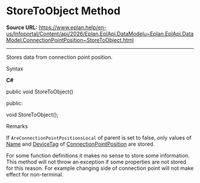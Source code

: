 # StoreToObject Method

**Source URL:** https://www.eplan.help/en-us/Infoportal/Content/api/2026/Eplan.EplApi.DataModelu~Eplan.EplApi.DataModel.ConnectionPointPosition~StoreToObject.html

---

Stores data from connection point position.

Syntax

**C#**



public void StoreToObject()

public:

void StoreToObject();


Remarks

If `AreConnectionPointPositionsLocal` of parent is set to false, only values of [Name](Eplan.EplApi.DataModelu~Eplan.EplApi.DataModel.ConnectionPointPosition~Name.html) and [DeviceTag](Eplan.EplApi.DataModelu~Eplan.EplApi.DataModel.ConnectionPointPosition~DeviceTag.html) of [ConnectionPointPosition](Eplan.EplApi.DataModelu~Eplan.EplApi.DataModel.ConnectionPointPosition.html) are stored.

For some function definitions it makes no sense to store some information. This method will not throw an exception if some properties are not stored for this reason. For example changing side of connection point will not make effect for non-terminal.
